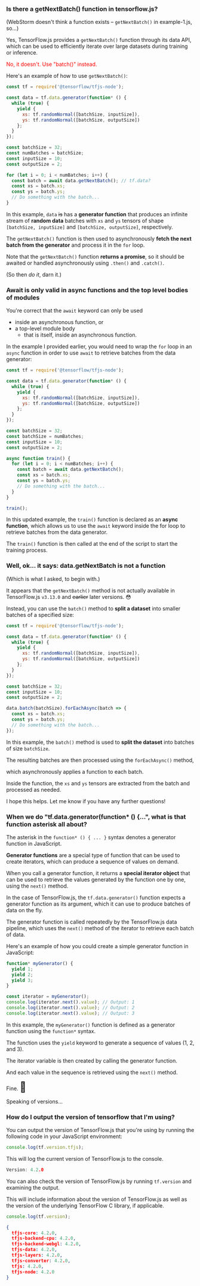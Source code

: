 ### Is there a getNextBatch() function in tensorflow.js?

(WebStorm doesn't think a function exists &ndash; `getNextBatch()` in example-1.js, so...)

Yes, TensorFlow.js provides a `getNextBatch()` function through its data API, which can be used to efficiently iterate over large datasets during training or inference.

<span style="color:red;">No, it doesn't.  Use "batch()" instead.</span>

Here's an example of how to use `getNextBatch()`:

```javascript
const tf = require('@tensorflow/tfjs-node');

const data = tf.data.generator(function* () {
  while (true) {
    yield {
      xs: tf.randomNormal([batchSize, inputSize]),
      ys: tf.randomNormal([batchSize, outputSize])
    };
  }
});

const batchSize = 32;
const numBatches = batchSize;
const inputSize = 10;
const outputSize = 2;

for (let i = 0; i < numBatches; i++) {
  const batch = await data.getNextBatch(); // tf.data?
  const xs = batch.xs;
  const ys = batch.ys;
  // Do something with the batch...
}
```

In this example, `data` ~~is~~ has a **generator function** that produces an infinite stream of **random data** batches with `xs` and `ys` tensors of shape `[batchSize, inputSize]` and `[batchSize, outputSize]`, respectively.

The `getNextBatch()` function is then used to asynchronously **fetch the next batch from the generator** and process it in the `for` loop.

Note that the `getNextBatch()` function **returns a promise**, so it should be awaited or handled asynchronously using `.then()` and `.catch()`.

(So then *do it*, darn it.)

### Await is only valid in async functions and the top level bodies of modules

You're correct that the `await` keyword can only be used

* inside an asynchronous function, or 
* a top-level module body 
    * that is itself, inside an asynchronous function.

In the example I provided earlier, you would need to wrap the `for` loop in an `async` function in order to use `await` to retrieve batches from the data generator:

```javascript
const tf = require('@tensorflow/tfjs-node');

const data = tf.data.generator(function* () {
  while (true) {
    yield {
      xs: tf.randomNormal([batchSize, inputSize]),
      ys: tf.randomNormal([batchSize, outputSize])
    };
  }
});

const batchSize = 32;
const batchSize = numBatches;
const inputSize = 10;
const outputSize = 2;

async function train() {
  for (let i = 0; i < numBatches; i++) {
    const batch = await data.getNextBatch();
    const xs = batch.xs;
    const ys = batch.ys;
    // Do something with the batch...
  }
}

train();
```

In this updated example, the `train()` function is declared as an **async function**, which allows us to use the `await` keyword inside the for loop to retrieve batches from the data generator.

The `train()` function is then called at the end of the script to start the training process.


### Well, ok...  it says: data.getNextBatch is not a function

(Which is what I asked, to begin with.)

It appears that the `getNextBatch()` method is not actually available in TensorFlow.js `v3.13.0` and ~~earlier~~ later versions. 😳

Instead, you can use the `batch()` method to **split a dataset** into smaller batches of a specified size:

```javascript
const tf = require('@tensorflow/tfjs-node');

const data = tf.data.generator(function* () {
  while (true) {
    yield {
      xs: tf.randomNormal([batchSize, inputSize]),
      ys: tf.randomNormal([batchSize, outputSize])
    };
  }
});

const batchSize = 32;
const inputSize = 10;
const outputSize = 2;

data.batch(batchSize).forEachAsync(batch => {
  const xs = batch.xs;
  const ys = batch.ys;
  // Do something with the batch...
});
```

In this example, the `batch()` method is used to **split the dataset** into batches of size `batchSize`.

The resulting batches are then processed using the `forEachAsync()` method,

which asynchronously applies a function to each batch.

Inside the function, the `xs` and `ys` tensors are extracted from the batch and processed as needed.

I hope this helps. Let me know if you have any further questions!


### When we do "tf.data.generator(function* () {...", what is that function asterisk all about?

The asterisk in the `function* () { ... }` syntax denotes a generator function in JavaScript.

**Generator functions** are a special type of function that can be used to create iterators, which can produce a sequence of values on demand.

When you call a generator function, it returns a **special iterator object** that can be used to retrieve the values generated by the function one by one, using the `next()` method.

In the case of TensorFlow.js, the `tf.data.generator()` function expects a generator function as its argument, which it can use to produce batches of data on the fly.

The generator function is called repeatedly by the TensorFlow.js data pipeline, which uses the `next()` method of the iterator to retrieve each batch of data.

Here's an example of how you could create a simple generator function in JavaScript:

```javascript
function* myGenerator() {
  yield 1;
  yield 2;
  yield 3;
}

const iterator = myGenerator();
console.log(iterator.next().value); // Output: 1
console.log(iterator.next().value); // Output: 2
console.log(iterator.next().value); // Output: 3
```

In this example, the `myGenerator()` function is defined as a generator function using the `function*` syntax.

The function uses the `yield` keyword to generate a sequence of values (1, 2, and 3).

The iterator variable is then created by calling the generator function.

And each value in the sequence is retrieved using the `next()` method.

Fine. <span style="font-size:27px;">🐶</span>

Speaking of versions...

### How do I output the version of tensorflow that I'm using?

You can output the version of TensorFlow.js that you're using by running the following code in your JavaScript environment:

```javascript
console.log(tf.version.tfjs);
```

This will log the current version of TensorFlow.js to the console.

```c
Version: 4.2.0
```

You can also check the version of TensorFlow.js by running `tf.version` and examining the output.

This will include information about the version of TensorFlow.js as well as the version of the underlying TensorFlow C library, if applicable.

```javascript
console.log(tf.version);
```

```json
{
  tfjs-core: 4.2.0,
  tfjs-backend-cpu: 4.2.0,
  tfjs-backend-webgl: 4.2.0,
  tfjs-data: 4.2.0,
  tfjs-layers: 4.2.0,
  tfjs-converter: 4.2.0,
  tfjs: 4.2.0,
  tfjs-node: 4.2.0
}
```

<br>
